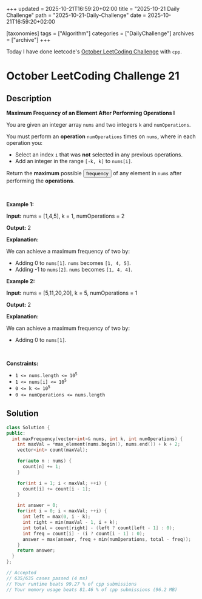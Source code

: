 +++
updated = 2025-10-21T16:59:20+02:00
title = "2025-10-21 Daily Challenge"
path = "2025-10-21-Daily-Challenge"
date = 2025-10-21T16:59:20+02:00

[taxonomies]
tags = ["Algorithm"]
categories = ["DailyChallenge"]
archives = ["archive"]
+++

Today I have done leetcode's [October LeetCoding Challenge](https://leetcode.com/problems/maximum-frequency-of-an-element-after-performing-operations-i/) with `cpp`.

<!-- more -->

# October LeetCoding Challenge 21

## Description

**Maximum Frequency of an Element After Performing Operations I**

<p>You are given an integer array <code>nums</code> and two integers <code>k</code> and <code>numOperations</code>.</p>

<p>You must perform an <strong>operation</strong> <code>numOperations</code> times on <code>nums</code>, where in each operation you:</p>

<ul>
	<li>Select an index <code>i</code> that was <strong>not</strong> selected in any previous operations.</li>
	<li>Add an integer in the range <code>[-k, k]</code> to <code>nums[i]</code>.</li>
</ul>

<p>Return the <strong>maximum</strong> possible <span data-keyword="frequency-array" class=" cursor-pointer relative text-dark-blue-s text-sm"><button type="button" aria-haspopup="dialog" aria-expanded="false" aria-controls="radix-:r1l:" data-state="closed" class="">frequency</button></span> of any element in <code>nums</code> after performing the <strong>operations</strong>.</p>

<p>&nbsp;</p>
<p><strong class="example">Example 1:</strong></p>

<div class="example-block">
<p><strong>Input:</strong> <span class="example-io">nums = [1,4,5], k = 1, numOperations = 2</span></p>

<p><strong>Output:</strong> <span class="example-io">2</span></p>

<p><strong>Explanation:</strong></p>

<p>We can achieve a maximum frequency of two by:</p>

<ul>
	<li>Adding 0 to <code>nums[1]</code>. <code>nums</code> becomes <code>[1, 4, 5]</code>.</li>
	<li>Adding -1 to <code>nums[2]</code>. <code>nums</code> becomes <code>[1, 4, 4]</code>.</li>
</ul>
</div>

<p><strong class="example">Example 2:</strong></p>

<div class="example-block">
<p><strong>Input:</strong> <span class="example-io">nums = [5,11,20,20], k = 5, numOperations = 1</span></p>

<p><strong>Output:</strong> <span class="example-io">2</span></p>

<p><strong>Explanation:</strong></p>

<p>We can achieve a maximum frequency of two by:</p>

<ul>
	<li>Adding 0 to <code>nums[1]</code>.</li>
</ul>
</div>

<p>&nbsp;</p>
<p><strong>Constraints:</strong></p>

<ul>
	<li><code>1 &lt;= nums.length &lt;= 10<sup>5</sup></code></li>
	<li><code>1 &lt;= nums[i] &lt;= 10<sup>5</sup></code></li>
	<li><code>0 &lt;= k &lt;= 10<sup>5</sup></code></li>
	<li><code>0 &lt;= numOperations &lt;= nums.length</code></li>
</ul>


## Solution

``` cpp
class Solution {
public:
  int maxFrequency(vector<int>& nums, int k, int numOperations) {
    int maxVal = *max_element(nums.begin(), nums.end()) + k + 2;
    vector<int> count(maxVal);

    for(auto n : nums) {
      count[n] += 1;
    }

    for(int i = 1; i < maxVal; ++i) {
      count[i] += count[i - 1];
    }

    int answer = 0;
    for(int i = 0; i < maxVal; ++i) {
      int left = max(0, i - k);
      int right = min(maxVal - 1, i + k);
      int total = count[right] - (left ? count[left - 1] : 0);
      int freq = count[i] - (i ? count[i - 1] : 0);
      answer = max(answer, freq + min(numOperations, total - freq));
    }
    return answer;
  }
};

// Accepted
// 635/635 cases passed (4 ms)
// Your runtime beats 99.27 % of cpp submissions
// Your memory usage beats 81.46 % of cpp submissions (96.2 MB)
```
